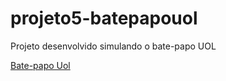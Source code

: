# projeto5-batepapouol
Projeto desenvolvido simulando o bate-papo UOL


[Bate-papo Uol](https://milenamed.github.io/projeto5-batepapouol/)
